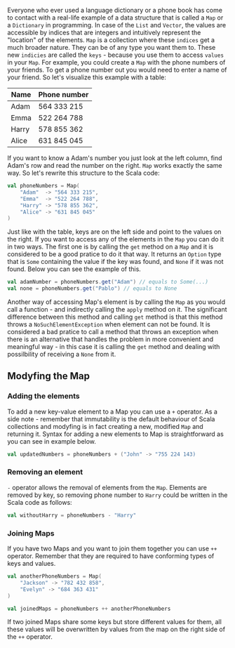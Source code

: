 Everyone who ever used a language dictionary or a phone book has come to contact with a real-life example of a data structure that is called a `Map` or a `Dictionary` in programming. In case of the `List` and `Vector`, the values are accessible by indices that are integers and intuitively represent the "location" of the elements. `Map` is a collection where these `indices` get a much broader nature. They can be of any type you want them to. These new `indicies` are called the `keys` - because you use them to access `values` in your `Map`. For example, you could create a `Map` with the phone numbers of your friends. To get a phone number out you would need to enter a name of your friend. So let's visualize this example with a table:

| Name  | Phone number |
|-------|--------------|
| Adam  | 564 333 215  |
| Emma  | 522 264 788  |
| Harry | 578 855 362  |
| Alice | 631 845 045  |

If you want to know a Adam's number you just look at the left column, find Adam's row and read the number on the right. `Map` works exactly the same way. So let's rewrite this structure to the Scala code:

```scala
val phoneNumbers = Map(
    "Adam"  -> "564 333 215",
    "Emma"  -> "522 264 788",
    "Harry" -> "578 855 362",
    "Alice" -> "631 845 045"
)
```

Just like with the table, keys are on the left side and point to the values on the right. If you want to access any of the elements in the `Map` you can do it in two ways. The first one is by calling the `get` method on a `Map` and it is considered to be a good pratice to do it that way. It returns an `Option` type that is `Some` containing the value if the key was found, and `None` if it was not found. Below you can see the example of this.

```scala
val adamNumber = phoneNumbers.get("Adam") // equals to Some(...)
val none = phoneNumbers.get("Pablo") // equals to None
```

Another way of accessing Map's element is by calling the `Map` as you would call a function - and indirectly calling the `apply` method on it. The significant difference between this method and calling `get` method is that this method throws a `NoSuchElementException` when element can not be found. It is considered a bad pratice to call a method that throws an exception when there is an alternative that handles the problem in more convenient and meaningful way - in this case it is calling the `get` method and dealing with possilbility of receiving a `None` from it.

## Modyfing the Map

### Adding the elements

To add a new key-value element to a Map you can use a `+` operator. As a side note - remember that immutability is the default behaviour of Scala collections and modyfing is in fact creating a new, modified `Map` and returning it. Syntax for adding a new elements to Map is straightforward as you can see in example below.

```scala
val updatedNumbers = phoneNumbers + ("John" -> "755 224 143)
```

### Removing an element

`-` operator allows the removal of elements from the `Map`. Elements are removed by key, so removing phone number to `Harry` could be written in the Scala code as follows:

```scala
val withoutHarry = phoneNumbers - "Harry"
```

### Joining Maps

If you have two Maps and you want to join them together you can use `++` operator. Remember that they are required to have conforming types of keys and values. 

```scala
val anotherPhoneNumbers = Map(
    "Jackson" -> "782 432 858",
    "Evelyn" -> "684 363 431"
)

val joinedMaps = phoneNumbers ++ anotherPhoneNumbers
```

If two joined Maps share some keys but store different values for them, all these values will be overwritten by values from the map on the right side of the `++` operator. 